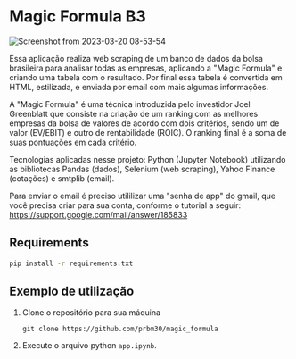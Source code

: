 # Magic Formula B3

![Screenshot from 2023-03-20 08-53-54](https://user-images.githubusercontent.com/115738292/226344990-019e5ff1-e7b0-4bf5-8678-6b34e2f64010.png)

<p>
Essa aplicação realiza web scraping de um banco de dados da bolsa brasileira para analisar todas as empresas, aplicando a "Magic Formula" e criando uma tabela com o resultado. Por final essa tabela é convertida em HTML, estilizada, e enviada por email com mais algumas informações.


A "Magic Formula" é uma técnica introduzida pelo investidor Joel Greenblatt que consiste na criação de um ranking com as melhores empresas da bolsa de valores de acordo com dois critérios, sendo um de valor (EV/EBIT) e outro de rentabilidade (ROIC). O ranking final é a soma de suas pontuações em cada critério.

Tecnologias aplicadas nesse projeto: Python (Jupyter Notebook) utilizando as bibliotecas Pandas (dados), Selenium (web scraping), Yahoo Finance (cotações) e smtplib (email).
  
Para enviar o email é preciso utililizar uma "senha de app" do gmail, que você precisa criar para sua conta, conforme o tutorial a seguir:
https://support.google.com/mail/answer/185833
</p>

## Requirements

```sh
pip install -r requirements.txt
```
## Exemplo de utilização

1. Clone o repositório para sua máquina

   ``
   git clone https://github.com/prbm30/magic_formula
   ``
2. Execute o arquivo python ``app.ipynb``.
